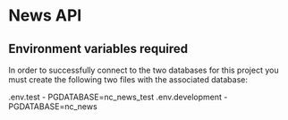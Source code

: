 # News API

## Environment variables required

In order to successfully connect to the two databases for this project you must create the following two files with the associated database:

.env.test - PGDATABASE=nc_news_test
.env.development - PGDATABASE=nc_news
